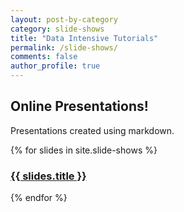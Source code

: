 ```yaml
---
layout: post-by-category
category: slide-shows
title: "Data Intensive Tutorials"
permalink: /slide-shows/
comments: false
author_profile: true
---
```


## Online Presentations!

Presentations created using markdown.

{% for slides in site.slide-shows %}
<h3><a href="{{ slides.url}}">{{ slides.title }}</a></h3>

{% endfor %}
